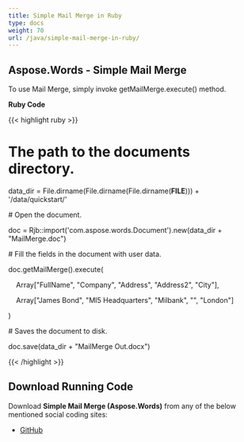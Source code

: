 ```yaml
---
title: Simple Mail Merge in Ruby
type: docs
weight: 70
url: /java/simple-mail-merge-in-ruby/
---
```


## **Aspose.Words - Simple Mail Merge**
To use Mail Merge, simply invoke getMailMerge.execute() method.

**Ruby Code**

{{< highlight ruby >}}

 # The path to the documents directory.

data_dir = File.dirname(File.dirname(File.dirname(__FILE__))) + '/data/quickstart/'

\# Open the document.

doc = Rjb::import('com.aspose.words.Document').new(data_dir + "MailMerge.doc")

\# Fill the fields in the document with user data.

doc.getMailMerge().execute(

    Array["FullName", "Company", "Address", "Address2", "City"],

    Array["James Bond", "MI5 Headquarters", "Milbank", "", "London"]

)

\# Saves the document to disk.

doc.save(data_dir + "MailMerge Out.docx")

{{< /highlight >}}
## **Download Running Code**
Download **Simple Mail Merge (Aspose.Words)** from any of the below mentioned social coding sites:

- [GitHub](https://github.com/aspose-words/Aspose.Words-for-Java/blob/master/Plugins/Aspose_Words_Java_for_Ruby/lib/asposewordsjavaforruby/simplemailmerge.rb)
